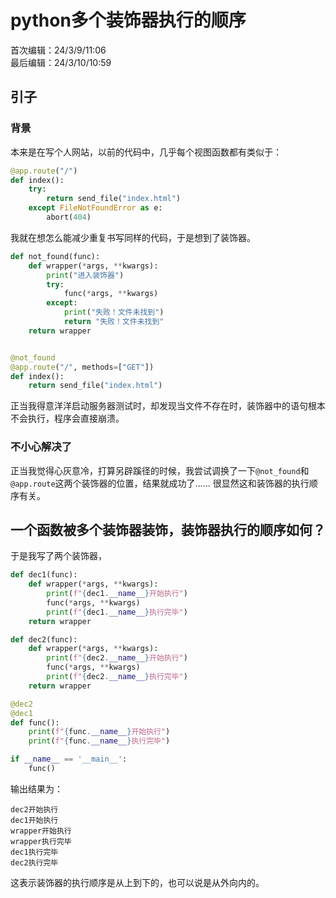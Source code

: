 # python多个装饰器执行的顺序
首次编辑：24/3/9/11:06  
最后编辑：24/3/10/10:59

## 引子
### 背景
本来是在写个人网站，以前的代码中，几乎每个视图函数都有类似于：
```python
@app.route("/")
def index():
	try:
		return send_file("index.html")
	except FileNotFoundError as e:
		abort(404)
```
我就在想怎么能减少重复书写同样的代码，于是想到了装饰器。
```python
def not_found(func):
	def wrapper(*args, **kwargs):
		print("进入装饰器")
		try:
			func(*args, **kwargs)
		except:
			print("失败！文件未找到")
			return "失败！文件未找到"
	return wrapper


@not_found
@app.route("/", methods=["GET"])
def index():
	return send_file("index.html")
```
正当我得意洋洋启动服务器测试时，却发现当文件不存在时，装饰器中的语句根本不会执行，程序会直接崩溃。

### 不小心解决了
正当我觉得心灰意冷，打算另辟蹊径的时候，我尝试调换了一下`@not_found`和`@app.route`这两个装饰器的位置，结果就成功了……
很显然这和装饰器的执行顺序有关。

## 一个函数被多个装饰器装饰，装饰器执行的顺序如何？
于是我写了两个装饰器，
```python
def dec1(func):
	def wrapper(*args, **kwargs):
		print(f"{dec1.__name__}开始执行")
		func(*args, **kwargs)
		print(f"{dec1.__name__}执行完毕")
	return wrapper

def dec2(func):
	def wrapper(*args, **kwargs):
		print(f"{dec2.__name__}开始执行")
		func(*args, **kwargs)
		print(f"{dec2.__name__}执行完毕")
	return wrapper

@dec2
@dec1
def func():
	print(f"{func.__name__}开始执行")
	print(f"{func.__name__}执行完毕")

if __name__ == '__main__':
	func()
```
输出结果为：
```
dec2开始执行
dec1开始执行
wrapper开始执行
wrapper执行完毕
dec1执行完毕
dec2执行完毕
```
这表示装饰器的执行顺序是从上到下的，也可以说是从外向内的。
